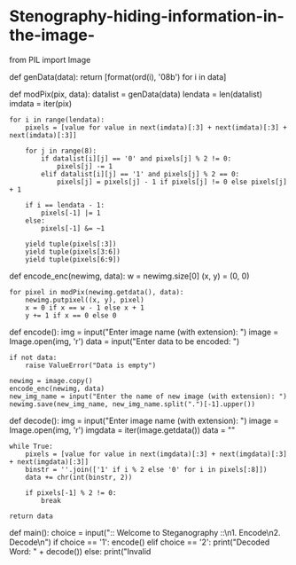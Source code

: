 # Stenography-hiding-information-in-the-image-

from PIL import Image

def genData(data):
    return [format(ord(i), '08b') for i in data]

def modPix(pix, data):
    datalist = genData(data)
    lendata = len(datalist)
    imdata = iter(pix)
    
    for i in range(lendata):
        pixels = [value for value in next(imdata)[:3] + next(imdata)[:3] + next(imdata)[:3]]
        
        for j in range(8):
            if datalist[i][j] == '0' and pixels[j] % 2 != 0:
                pixels[j] -= 1
            elif datalist[i][j] == '1' and pixels[j] % 2 == 0:
                pixels[j] = pixels[j] - 1 if pixels[j] != 0 else pixels[j] + 1
        
        if i == lendata - 1:
            pixels[-1] |= 1 
        else:
            pixels[-1] &= ~1  
        
        yield tuple(pixels[:3])
        yield tuple(pixels[3:6])
        yield tuple(pixels[6:9])

def encode_enc(newimg, data):
    w = newimg.size[0]
    (x, y) = (0, 0)
    
    for pixel in modPix(newimg.getdata(), data):
        newimg.putpixel((x, y), pixel)
        x = 0 if x == w - 1 else x + 1
        y += 1 if x == 0 else 0

def encode():
    img = input("Enter image name (with extension): ")
    image = Image.open(img, 'r')
    data = input("Enter data to be encoded: ")
    
    if not data:
        raise ValueError("Data is empty")
    
    newimg = image.copy()
    encode_enc(newimg, data)
    new_img_name = input("Enter the name of new image (with extension): ")
    newimg.save(new_img_name, new_img_name.split(".")[-1].upper())

def decode():
    img = input("Enter image name (with extension): ")
    image = Image.open(img, 'r')
    imgdata = iter(image.getdata())
    data = ""
    
    while True:
        pixels = [value for value in next(imgdata)[:3] + next(imgdata)[:3] + next(imgdata)[:3]]
        binstr = ''.join(['1' if i % 2 else '0' for i in pixels[:8]])
        data += chr(int(binstr, 2))
        
        if pixels[-1] % 2 != 0:
            break
    
    return data

def main():
    choice = input(":: Welcome to Steganography ::\n1. Encode\n2. Decode\n")
    if choice == '1':
        encode()
    elif choice == '2':
        print("Decoded Word: " + decode())
    else:
        print("Invalid 
